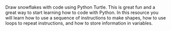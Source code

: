 Draw snowflakes with code using Python Turtle. This is great fun and a great way to start learning how to code with Python. In this resource you will learn how to use a sequence of instructions to make shapes, how to use loops to repeat instructions, and how to store information in variables.
